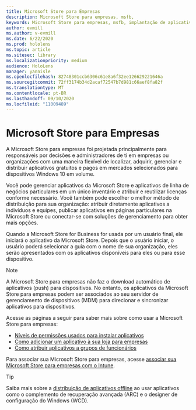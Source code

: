 ```yaml
---
title: Microsoft Store para Empresas
description: Microsoft Store para empresas, msfb,
keywords: Microsoft Store para empresas, msfb, implantação de aplicativos, loja
author: evmill
ms.author: v-evmill
ms.date: 6/22/2020
ms.prod: hololens
ms.topic: article
ms.sitesec: library
ms.localizationpriority: medium
audience: HoloLens
manager: yannisle
ms.openlocfilehash: 82748301ccb6306c61e8a6f32ee126629221646a
ms.sourcegitcommit: 72ff3174b34d2acaf72547b7d981c66aef8fa82f
ms.translationtype: MT
ms.contentlocale: pt-BR
ms.lasthandoff: 09/10/2020
ms.locfileid: "11009489"
---
```

# Microsoft Store para Empresas

A Microsoft Store para empresas foi projetada principalmente para responsáveis por decisões e administradores de ti em empresas ou organizações com uma maneira flexível de localizar, adquirir, gerenciar e distribuir aplicativos gratuitos e pagos em mercados selecionados para dispositivos Windows 10 em volume. 

Você pode gerenciar aplicativos da Microsoft Store e aplicativos de linha de negócios particulares em um único inventário e atribuir e reutilizar licenças conforme necessário. Você também pode escolher o melhor método de distribuição para sua organização: atribuir diretamente aplicativos a indivíduos e equipes, publicar aplicativos em páginas particulares na Microsoft Store ou conectar-se com soluções de gerenciamento para obter mais opções.

Quando a Microsoft Store for Business for usada por um usuário final, ele iniciará o aplicativo da Microsoft Store. Depois que o usuário iniciar, o usuário poderá selecionar a guia com o nome de sua organização, eles serão apresentados com os aplicativos disponíveis para eles ou para esse dispositivo.

> [!Note] 
> A Microsoft Store para empresas não faz o download automático de aplicativos (push) para dispositivos. No entanto, os aplicativos da Microsoft Store para empresas podem ser associados ao seu servidor de gerenciamento de dispositivos (MDM) para direcionar e sincronizar aplicativos para dispositivos.

Acesse as páginas a seguir para saber mais sobre como usar a Microsoft Store para empresas:
* [Níveis de permissões usados para instalar aplicativos](https://docs.microsoft.com/mem/intune/configuration/device-restrictions-windows-holographic#app-store)
* [Como adicionar um aplicativo à sua loja para empresas](https://docs.microsoft.com/mem/intune/apps/store-apps-windows)
* [Como atribuir aplicativos a grupos de funcionários](https://docs.microsoft.com/mem/intune/apps/windows-store-for-business)

Para associar sua Microsoft Store para empresas, acesse [associar sua Microsoft Store para empresas com o Intune](https://docs.microsoft.com/mem/intune/apps/windows-store-for-business#associate-your-microsoft-store-for-business-account-with-intune).

> [!Tip] 
> Saiba mais sobre a [distribuição de aplicativos offline](https://docs.microsoft.com/microsoft-store/distribute-offline-apps) ao usar aplicativos como o complemento de recuperação avançada (ARC) e o designer de configuração do Windows (WCD).
